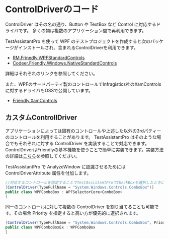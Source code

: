 # ControlDriverのコード

ControlDriver はその名の通り、Button や TextBox など Control に対応するドライバです。
多くの物は複数のアプリケーション間で再利用できます。

TestAssistantPro を使って WPF のテストプロジェクトを作成すると次のパッケージがインストールされ、含まれるControlDriverを利用できます。

+ [RM.Frinedly.WPFStandardControls](https://github.com/Roommetro/Friendly.WPFStandardControls/)
+ [Codeer.Friendly.Windows.NativeStandardControls](https://github.com/Codeer-Software/Friendly.Windows.NativeStandardControls)

詳細はそれぞれのリンクを参照してください。

また、WPFのサードパーティ製のコントロールでInfragistics社のXamControlsに対するドライバもOSSで公開しています。
+ [Friendly.XamControls](https://github.com/Codeer-Software/Friendly.XamControls)

## カスタムControllDriver
アプリケーションによっては固有のコントロールや上述した以外の3rdパティーのコントロールを利用することがあります。
TestAssistantPro はそのような場合でもそれぞれに対する ControlDriver を実装することで対応できます。
ControlDriverはFriendlyの基本機能を使うことで簡単に実装できます。実装方法の詳細は[こちら](https://github.com/Codeer-Software/Friendly/blob/master/TestAutomationDesign.jp.md#controldriver)を参照してください。

TestAssistantPro で AnalyzeWindow に認識させるためには ControlDriverAttribute 属性を付加します。

```cs
//対応するコントロールを指定することでTestAssistantProでCheckBoxを選択したときにこのクラスが割り当たります
[ControlDriver(TypeFullName = "System.Windows.Controls.ComboBox")]
public class WPFComboBox : WPFSelectorCore<ComboBox>
{

```

同一のコントロールに対して複数の ControlDriver を割り当てることも可能です。その場合 Priority を指定すると高い方が優先的に選択されます。

```cs
[ControlDriver(TypeFullName = "System.Windows.Controls.ComboBox", Priority = 1)]
public class WPFComboBoxEx : WPFComboBox
{

```
